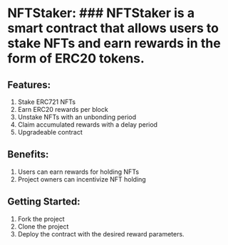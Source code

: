 # NFTStaker: ### NFTStaker is a smart contract that allows users to stake NFTs and earn rewards in the form of ERC20 tokens.

## Features:

1. Stake ERC721 NFTs
2. Earn ERC20 rewards per block
3. Unstake NFTs with an unbonding period
4. Claim accumulated rewards with a delay period
5. Upgradeable contract

## Benefits:

1. Users can earn rewards for holding NFTs
2. Project owners can incentivize NFT holding

## Getting Started:

1. Fork the project
2. Clone the project
3. Deploy the contract with the desired reward parameters.
